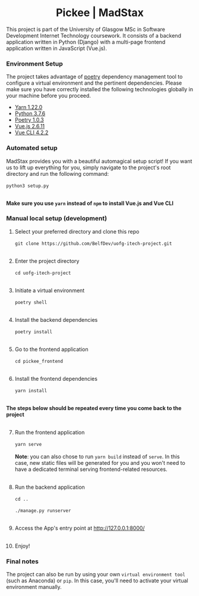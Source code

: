 <h1 align="center">Pickee | MadStax</h1> 

This project is part of the University of Glasgow MSc in Software Development Internet Technology coursework. It consists of a backend application written in Python (Django) with a multi-page frontend application written in JavaScript (Vue.js).

### Environment Setup

The project takes advantage of [poetry](https://github.com/python-poetry/poetry) dependency management tool to configure a virtual environment and the pertinent dependencies. Please make sure you have correctly installed the following technologies globally in your machine before you proceed.

- [Yarn 1.22.0](https://classic.yarnpkg.com/en/docs/install/#mac-stable)
- [Python 3.7.6](https://www.python.org/downloads/release/python-376/)
- [Poetry 1.0.3](https://github.com/python-poetry/poetry)
- [Vue.js 2.6.11](https://vuejs.org/v2/guide/installation.html)
- [Vue CLI 4.2.2](https://cli.vuejs.org/guide/installation.html)

### Automated setup

MadStax provides you with a beautiful automagical setup script!
If you want us to lift up everything for you, simply navigate to the project's root directory and run the following command:<br><br>
    ```python3 setup.py```<br><br>

**Make sure you use `yarn` instead of `npm` to install Vue.js and Vue CLI**

### Manual local setup (development)

1. Select your preferred directory and clone this repo <br><br> 
    ```git clone https://github.com/BelfDev/uofg-itech-project.git```<br><br>

2. Enter the project directory<br><br>
    ```cd uofg-itech-project```<br><br>

3. Initiate a virtual environment<br><br>
    ```poetry shell```<br><br>

4. Install the backend dependencies<br><br>
    ```poetry install```<br><br>

5. Go to the frontend application<br><br>
    ```cd pickee_frontend```<br><br>

6. Install the frontend dependencies<br><br>
   ```yarn install```<br><br>

**The steps below should be repeated every time you come back to the project**<br><br>

7. Run the frontend application<br><br>
    ```yarn serve```<br><br>
    **Note**: you can also chose to run `yarn build` instead of `serve`. In this case, new static files will be generated for you and you won't need to have a dedicated terminal serving frontend-related resources.<br><br>

8. Run the backend application<br><br>
    ```cd ..```<br><br>
    ```./manage.py runserver```<br><br>

9. Access the App's entry point at http://127.0.0.1:8000/<br><br>

10. Enjoy!

### Final notes
The project can also be run by using your own `virtual environment tool` (such as Anaconda) or `pip`. In this case, you'll need to activate your virtual environment manually.